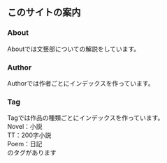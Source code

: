 ## このサイトの案内
### About 
Aboutでは文藝部についての解説をしています。
### Author 
Authorでは作者ごとにインデックスを作っています。  
### Tag
Tagでは作品の種類ごとにインデックスを作っています。  
Novel：小説  
TT：200字小説  
Poem：日記  
のタグがあります